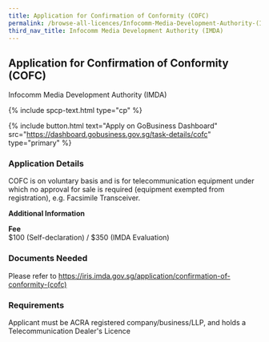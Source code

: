```yaml
---
title: Application for Confirmation of Conformity (COFC)
permalink: /browse-all-licences/Infocomm-Media-Development-Authority-(IMDA)/Application-for-Confirmation-of-Conformity-(COFC)
third_nav_title: Infocomm Media Development Authority (IMDA)
---
```


## Application for Confirmation of Conformity (COFC)

Infocomm Media Development Authority (IMDA)

{% include spcp-text.html type="cp" %}

{% include button.html text="Apply on GoBusiness Dashboard" src="https://dashboard.gobusiness.gov.sg/task-details/cofc" type="primary" %}

<H3>Application Details</H3>

<p>COFC is on voluntary basis and is for telecommunication equipment under which no approval for sale is required (equipment exempted from registration), e.g. Facsimile Transceiver.</p>

<strong>Additional Information</strong>

<p><strong>Fee</strong><br />$100 (Self-declaration) / $350 (IMDA Evaluation)</p>

<H3>Documents Needed</H3>

Please refer to <a href="https://iris.imda.gov.sg/application/confirmation-of-conformity-(cofc)">https://iris.imda.gov.sg/application/confirmation-of-conformity-(cofc)</a>

<H3>Requirements</H3>

Applicant must be ACRA registered company/business/LLP, and holds a Telecommunication Dealer's Licence

